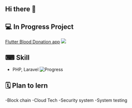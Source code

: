 ## Hi there 👋

## 💻 In Progress Project
[Flutter Blood Donation app](https://github.com/WatcharinKetnuti/Blood_Donation-Application.git) ![](https://us-central1-progress-markdown.cloudfunctions.net/progress/70)


## ⌨ Skill
- PHP, Laravel ![Progress](https://img.shields.io/badge/progress-90%25-brightgreen)

## 🗓 Plan to lern
-Block chain
-Cloud Tech
-Security system
-System testing




<!--
**WatcharinKetnuti/WatcharinKetnuti** is a ✨ _special_ ✨ repository because its `README.md` (this file) appears on your GitHub profile.

Here are some ideas to get you started:

- 🔭 I’m currently working on ...
- 🌱 I’m currently learning ...
- 👯 I’m looking to collaborate on ...
- 🤔 I’m looking for help with ...
- 💬 Ask me about ...
- 📫 How to reach me: ...
- 😄 Pronouns: ...
- ⚡ Fun fact: ...
-->
